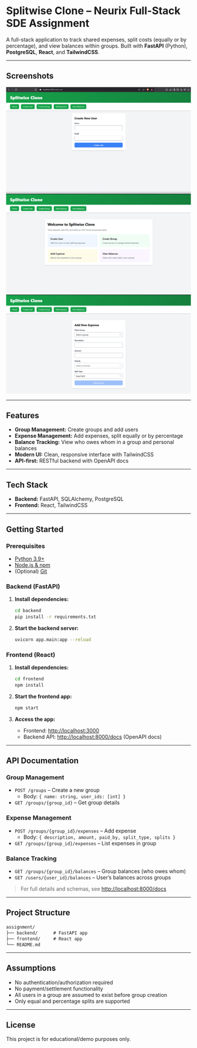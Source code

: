 # Splitwise Clone – Neurix Full-Stack SDE Assignment

A full-stack application to track shared expenses, split costs (equally or by percentage), and view balances within groups. Built with **FastAPI** (Python), **PostgreSQL**, **React**, and **TailwindCSS**.

---

## Screenshots

![Home](./Screenshot%202025-06-24%20210051.png)
![Groups](./2.png)
![Balances](./4.png)

---

## Features
- **Group Management:** Create groups and add users
- **Expense Management:** Add expenses, split equally or by percentage
- **Balance Tracking:** View who owes whom in a group and personal balances
- **Modern UI:** Clean, responsive interface with TailwindCSS
- **API-first:** RESTful backend with OpenAPI docs

---

## Tech Stack
- **Backend:** FastAPI, SQLAlchemy, PostgreSQL
- **Frontend:** React, TailwindCSS

---

## Getting Started

### Prerequisites
- [Python 3.9+](https://www.python.org/downloads/)
- [Node.js & npm](https://nodejs.org/)
- (Optional) [Git](https://git-scm.com/)

### Backend (FastAPI)

1. **Install dependencies:**
   ```sh
   cd backend
   pip install -r requirements.txt
   ```
2. **Start the backend server:**
   ```sh
   uvicorn app.main:app --reload
   ```

### Frontend (React)

1. **Install dependencies:**
   ```sh
   cd frontend
   npm install
   ```
2. **Start the frontend app:**
   ```sh
   npm start
   ```

3. **Access the app:**
   - Frontend: [http://localhost:3000](http://localhost:3000)
   - Backend API: [http://localhost:8000/docs](http://localhost:8000/docs) (OpenAPI docs)

---

## API Documentation

### Group Management
- `POST /groups` – Create a new group
  - Body: `{ name: string, user_ids: [int] }`
- `GET /groups/{group_id}` – Get group details

### Expense Management
- `POST /groups/{group_id}/expenses` – Add expense
  - Body: `{ description, amount, paid_by, split_type, splits }`
- `GET /groups/{group_id}/expenses` – List expenses in group

### Balance Tracking
- `GET /groups/{group_id}/balances` – Group balances (who owes whom)
- `GET /users/{user_id}/balances` – User’s balances across groups

> For full details and schemas, see [http://localhost:8000/docs](http://localhost:8000/docs)

---

## Project Structure
```
assignment/
├── backend/      # FastAPI app
├── frontend/     # React app
└── README.md
```

---

## Assumptions
- No authentication/authorization required
- No payment/settlement functionality
- All users in a group are assumed to exist before group creation
- Only equal and percentage splits are supported

---

## License
This project is for educational/demo purposes only.
